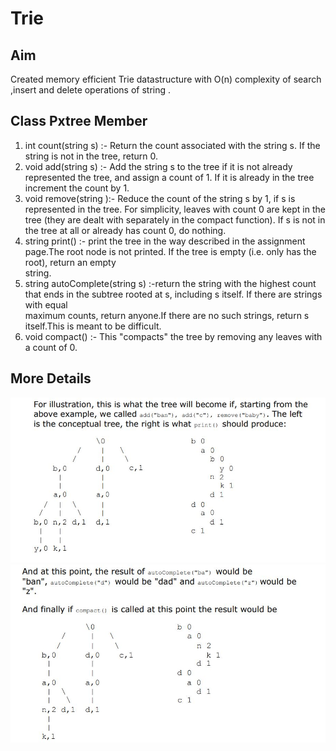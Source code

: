 # Trie
## Aim 
Created memory efficient Trie datastructure with O(n) complexity of search ,insert and delete operations of string .<br>
## Class Pxtree Member 
1) int count(string s) :- Return the count associated with the string s. If the string is not in the tree, return 0.<br>
2) void add(string s)  :- Add the string s to the tree if it is not already represented the tree, and assign a count of 1. If it is already in the tree increment the count by 1.<br>
3) void remove(string ):- Reduce the count of the string s by 1, if s is represented in the tree. For simplicity, leaves with count 0 are kept in the <br>
<tb><tb>tree (they are dealt with separately in the compact function). If s is not in the tree at all or already has count 0, do nothing.<br>
4) string print() :-  print the tree in the way described in the assignment page.The root node is not printed. If the tree is empty (i.e. only has the root), return an empty<br>
string.<br>
5) string autoComplete(string s) :-return the string with the highest count that ends in the subtree rooted at s, including s itself. If there are strings with equal <br>
maximum counts, return anyone.If there are no such strings, return s itself.This is meant to be difficult.<br>
6) void compact() :- This "compacts" the tree by removing any leaves with a count of 0.
## More Details
  ![alt text](https://github.com/3682himanshu/Trie/blob/master/Images/image1.JPG?raw=true)
  ![alt text](https://github.com/3682himanshu/Trie/blob/master/Images/image2.JPG?raw=true)
